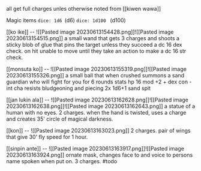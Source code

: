 all get full charges unles otherwise noted from [[kiwen wawa]]

Magic items `dice: 1d6 `(d6)
`dice: 1d100 ` (d100)

[[ko ike]] -- ![[Pasted image 20230613154428.png]]![[Pasted image 20230613154515.png]] a small wand that gets 3 charges and shoots a sticky blob of glue that pins the target unless they succeed a dc 16 dex check. on hit unable to move until they take an action to make a dc 16 str check.

[[monsuta ko]] -- ![[Pasted image 20230613155319.png]]![[Pasted image 20230613155326.png]]  a small ball that when crushed summons a sand guardian who will fight for you for 6 rounds
stats
	hp 16
	mod +2
	+ dex con
	- int cha
	resists bludgeoning and piecing
	2x 1d6+1 sand spit

[[jan lukin ala]] -- ![[Pasted image 20230613162628.png]]![[Pasted image 20230613162638.png]]![[Pasted image 20230613162643.png]] a statue of a human with no eyes. 2 charges. when the hand is twisted, uses a charge and creates 35' circle of magical darkness.

[[kon]] -- ![[Pasted image 20230613163023.png]] 2 charges. pair of wings that give 30' fly speed for 1 hour.

[[sinpin ante]] -- ![[Pasted image 20230613163917.png]]![[Pasted image 20230613163924.png]] ornate mask, changes face to and voice to persons name spoken when put on. 3 charges.
#todo